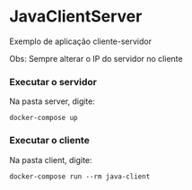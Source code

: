 # JavaClientServer

Exemplo de aplicação cliente-servidor

Obs: Sempre alterar o IP do servidor no cliente

### Executar o servidor

Na pasta server, digite:

`docker-compose up`

### Executar o cliente

Na pasta client, digite:

`docker-compose run --rm java-client`
